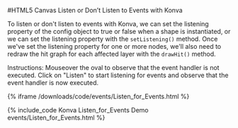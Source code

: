 
#HTML5 Canvas Listen or Don’t Listen to Events with Konva

To listen or don't listen to events with Konva, we can set the listening
property of the config object to true or false when a shape is instantiated,
or we can set the listening property with the `setListening()` method.
Once we've set the listening property for one or more nodes, we'll also need
to redraw the hit graph for each affected layer with the `drawHit()` method.

Instructions: Mouseover the oval to observe that the event handler is not executed.
Click on "Listen" to start listening for events and observe that the event handler is now executed.

{% iframe /downloads/code/events/Listen_for_Events.html %}

{% include_code Konva Listen_for_Events Demo events/Listen_for_Events.html %}